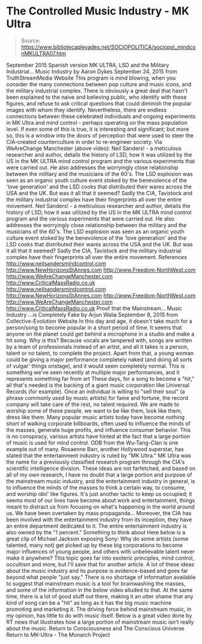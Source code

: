 # The Controlled Music Industry - MK Ultra

> Source: https://www.bibliotecapleyades.net/SOCIOPOLITICA/sociopol_mindconMKULTRA07.htm

September 2015
Spanish version
MK ULTRA, LSD and the Military Industrial...
Music Industry by Aaron Dykes September 24, 2015 from TruthStreamMedia Website
This program is mind blowing, when you consider the many connections between pop culture and music icons, and the military industrial complex.
There is obviously a great deal that hasn't been explained to the naive and believing public, who identify with these figures, and refuse to ask critical questions that could diminish the popular images with whom they identify.
Nevertheless, there are endless connections between these celebrated individuals and ongoing experiments in MK Ultra and mind control - perhaps operating on the mass population level. If even some of this is true, it is interesting and significant; but more so, this is a window into the doors of perception that were used to steer the CIA-created counterculture in order to re-engineer society.
Via WeAreChange Manchester (above video):
Neil Sanders! - a meticulous researcher and author, details the history of LSD, how it was utilized by the US in the MK ULTRA mind control program and the various experiments that were carried out. He also addresses the worryingly close relationship between the military and the musicians of the 60's. The LSD explosion was seen as an organic youth culture event stoked by the benevolence of the 'love generation' and the LSD cooks that distributed their wares across the USA and the UK. But was it all that it seemed? Sadly the CIA, Tavistock and the military industrial complex have their fingerprints all over the entire movement.
Neil Sanders! - a meticulous researcher and author, details the history of LSD, how it was utilized by the US in the MK ULTRA mind control program and the various experiments that were carried out.
He also addresses the worryingly close relationship between the military and the musicians of the 60's.
The LSD explosion was seen as an organic youth culture event stoked by the benevolence of the 'love generation' and the LSD cooks that distributed their wares across the USA and the UK.
But was it all that it seemed?
Sadly the CIA, Tavistock and the military industrial complex have their fingerprints all over the entire movement.
References
http://www.neilsandersmindcontrol.com http://www.NewHorizonsStAnnes.com http://www.Freedom-NorthWest.com http://www.WeAreChangeManchester.com http://www.CriticalMassRadio.co.uk
http://www.neilsandersmindcontrol.com
http://www.NewHorizonsStAnnes.com
http://www.Freedom-NorthWest.com
http://www.WeAreChangeManchester.com
http://www.CriticalMassRadio.co.uk
Proof that the Mainstream...
Music Industry
...is Completely Fake by Arjun Walia
September 8, 2015 from Collective-Evolution Website
In this day and age, it doesn't take much for a person/song to become popular in a short period of time. It seems that anyone on the planet could get behind a microphone in a studio and make a hit song.
Why is this? Because vocals are tampered with, songs are written by a team of professionals instead of an artist, and all it takes is a person, talent or no talent, to complete the project. Apart from that, a young woman could be giving a major performance completely naked (and doing all sorts of vulgar' things onstage), and it would seem completely normal. This is something we've seen recently at multiple major performances, and it represents something far from art These days, for a song to become a "hit," all that's needed is the backing of a giant music corporation like Universal Records (for example).
Once an individual is willing to "sell their soul" (a phrase commonly used by music artists) for fame and fortune, the record company will take care of the rest, no talent required. We are made to worship some of these people, we want to be like them, look like them, dress like them.
Many popular music artists today have become nothing short of walking corporate billboards, often used to influence the minds of the masses, generate huge profits, and influence consumer behavior.
This is no conspiracy, various artists have hinted at the fact that a large portion of music is used for mind control. ODB from the Wu-Tang-Clan is one example out of many. Rosaenne Barr, another Hollywood superstar, has stated that the entertainment industry is ruled by "MK Ultra."
MK Ultra was the name for a previously classified research program through the CIA's scientific intelligence division.
These ideas are not farfetched, and based on all of my own research, I have no doubt that a large portion and purpose of the mainstream music industry, and the entertainment industry in general, is to influence the minds of the masses to think a certain way, to consume, and worship idol' like figures.
It's just another tactic to keep us occupied; it seems most of our lives have become about work and entertainment, things meant to distract us from focusing on what's happening in the world around us.
We have been overtaken by mass propaganda... Moreover, the CIA has been involved with the entertainment industry from its inception, they have an entire department dedicated to it.
The entire entertainment industry is also owned by the "1 percent." Something to think about Here below is a great clip of Michael Jackson exposing Sony:
Why do some artists (some talented, many not) get picked up by these big corporations to become major influences of young people, and others with unbelievable talent never make it anywhere? This topic goes far into esoteric principles, mind control, occultism and more, but I'll save that for another article.
A lot of these ideas about the music industry and its purpose is evidence-based and goes far beyond what people "just say." There is no shortage of information available to suggest that mainstream music is a tool for brainwashing the masses, and some of the information in the below video alluded to that.
At the same time, there is a lot of good stuff out there, making it an utter shame that any kind of song can be a "hit" as long as it has the big music machine promoting and marketing it. The driving force behind mainstream music, in my opinion, has little to do with music itself. Below is a great video done by RT news that illustrates how a large portion of mainstream music isn't really about the music.
Return to Consciousness and The Conscious Universe
Return to MK-Ultra - The Monarch Project
